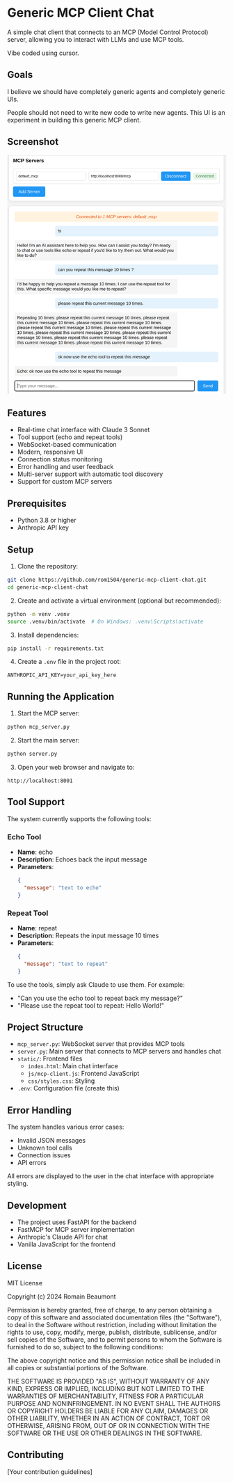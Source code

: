 # Generic MCP Client Chat

A simple chat client that connects to an MCP (Model Control Protocol) server, allowing you to interact with LLMs and use MCP tools.

Vibe coded using cursor.

## Goals

I believe we should have completely generic agents and completely generic UIs.

People should not need to write new code to write new agents. This UI is an experiment in building this generic MCP client.

## Screenshot

![MCP Chat Interface](screenshot.png)

## Features

- Real-time chat interface with Claude 3 Sonnet
- Tool support (echo and repeat tools)
- WebSocket-based communication
- Modern, responsive UI
- Connection status monitoring
- Error handling and user feedback
- Multi-server support with automatic tool discovery
- Support for custom MCP servers

## Prerequisites

- Python 3.8 or higher
- Anthropic API key

## Setup

1. Clone the repository:
```bash
git clone https://github.com/rom1504/generic-mcp-client-chat.git
cd generic-mcp-client-chat
```

2. Create and activate a virtual environment (optional but recommended):
```bash
python -m venv .venv
source .venv/bin/activate  # On Windows: .venv\Scripts\activate
```

3. Install dependencies:
```bash
pip install -r requirements.txt
```

4. Create a `.env` file in the project root:
```
ANTHROPIC_API_KEY=your_api_key_here
```

## Running the Application

1. Start the MCP server:
```bash
python mcp_server.py
```

2. Start the main server:
```bash
python server.py
```

3. Open your web browser and navigate to:
```
http://localhost:8001
```

## Tool Support

The system currently supports the following tools:

### Echo Tool
- **Name**: echo
- **Description**: Echoes back the input message
- **Parameters**: 
  ```json
  {
    "message": "text to echo"
  }
  ```

### Repeat Tool
- **Name**: repeat
- **Description**: Repeats the input message 10 times
- **Parameters**: 
  ```json
  {
    "message": "text to repeat"
  }
  ```

To use the tools, simply ask Claude to use them. For example:
- "Can you use the echo tool to repeat back my message?"
- "Please use the repeat tool to repeat: Hello World!"

## Project Structure

- `mcp_server.py`: WebSocket server that provides MCP tools
- `server.py`: Main server that connects to MCP servers and handles chat
- `static/`: Frontend files
  - `index.html`: Main chat interface
  - `js/mcp-client.js`: Frontend JavaScript
  - `css/styles.css`: Styling
- `.env`: Configuration file (create this)

## Error Handling

The system handles various error cases:
- Invalid JSON messages
- Unknown tool calls
- Connection issues
- API errors

All errors are displayed to the user in the chat interface with appropriate styling.

## Development

- The project uses FastAPI for the backend
- FastMCP for MCP server implementation
- Anthropic's Claude API for chat
- Vanilla JavaScript for the frontend

## License

MIT License

Copyright (c) 2024 Romain Beaumont

Permission is hereby granted, free of charge, to any person obtaining a copy
of this software and associated documentation files (the "Software"), to deal
in the Software without restriction, including without limitation the rights
to use, copy, modify, merge, publish, distribute, sublicense, and/or sell
copies of the Software, and to permit persons to whom the Software is
furnished to do so, subject to the following conditions:

The above copyright notice and this permission notice shall be included in all
copies or substantial portions of the Software.

THE SOFTWARE IS PROVIDED "AS IS", WITHOUT WARRANTY OF ANY KIND, EXPRESS OR
IMPLIED, INCLUDING BUT NOT LIMITED TO THE WARRANTIES OF MERCHANTABILITY,
FITNESS FOR A PARTICULAR PURPOSE AND NONINFRINGEMENT. IN NO EVENT SHALL THE
AUTHORS OR COPYRIGHT HOLDERS BE LIABLE FOR ANY CLAIM, DAMAGES OR OTHER
LIABILITY, WHETHER IN AN ACTION OF CONTRACT, TORT OR OTHERWISE, ARISING FROM,
OUT OF OR IN CONNECTION WITH THE SOFTWARE OR THE USE OR OTHER DEALINGS IN THE
SOFTWARE.

## Contributing

[Your contribution guidelines] 